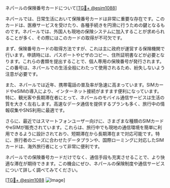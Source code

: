 ネパールの保険番号カードについて[[TG💪+ @esim1088](https://t.me/s/esim1088)]

ネパールでは、日常生活において保険番号カードは非常に重要な存在です。このカードは、医療サービスを受けたり、各種手続きを円滑に行うための鍵となるものです。ネパールでは、外国人も現地の保険システムに加入することが求められることが多く、その際にはこのカードの取得が不可欠です。

まず、保険番号カードの取得方法ですが、これは主に政府が運営する保険機関で行います。申請時には、パスポートやビザのコピー、住所証明書などが必要となります。これらの書類を提出することで、個人専用の保険番号が発行されます。この番号は、ネパールでの生活全般にわたって使用されるため、紛失しないよう注意が必要です。

また、ネパールでは近年、携帯電話の普及率が急速に高まっています。SIMカードやeSIMの導入により、インターネット接続がますます便利になっています。特に、観光客や長期滞在者にとって、ネパールのモバイル通信サービスは生活の質を大きく左右します。高速なデータ通信を提供するプランも多く、旅行中の情報収集やSNS利用に最適です。

さらに、最近ではスマートフォンユーザー向けに、さまざまな種類のSIMカードやeSIMが販売されています。これらは、旅行中でも現地の通信環境を簡単に利用できるように設計されており、短期滞在から長期滞在まで対応可能です。特に、旅行者のニーズに合わせたデータプランや、国際ローミングに対応したSIMカードは、海外旅行者にとって非常に便利です。

ネパールでの保険番号カードだけでなく、通信手段も充実させることで、より快適な滞在が期待できます。この機会にぜひ、ネパールの保険制度や通信サービスについて詳しく調べてみてください。

[[TG💪+ @esim1088](https://t.me/s/esim1088) ![Image](https://i.postimg.cc/Y0z9fWf4/image.png)]
